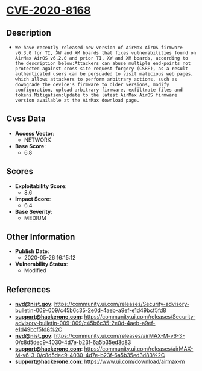 
# [CVE-2020-8168](https://community.ui.com/releases/Security-advisory-bulletin-009-009/c45b6c35-2e0d-4aeb-a9ef-e1d49bcf5fd8)

## Description

- `We have recently released new version of AirMax AirOS firmware v6.3.0 for TI, XW and XM boards that fixes vulnerabilities found on AirMax AirOS v6.2.0 and prior TI, XW and XM boards, according to the description below:Attackers can abuse multiple end-points not protected against cross-site request forgery (CSRF), as a result authenticated users can be persuaded to visit malicious web pages, which allows attackers to perform arbitrary actions, such as downgrade the device's firmware to older versions, modify configuration, upload arbitrary firmware, exfiltrate files and tokens.Mitigation:Update to the latest AirMax AirOS firmware version available at the AirMax download page.`

## Cvss Data

- **Access Vector**:
  - NETWORK
- **Base Score**:
  - 6.8

## Scores

- **Exploitability Score**:
  - 8.6
- **Impact Score**:
  - 6.4
- **Base Severity**:
  - MEDIUM

## Other Information

- **Publish Date**:
  - 2020-05-26 16:15:12
- **Vulnerability Status**:
  - Modified

## References

- **nvd@nist.gov**: https://community.ui.com/releases/Security-advisory-bulletin-009-009/c45b6c35-2e0d-4aeb-a9ef-e1d49bcf5fd8
- **support@hackerone.com**: https://community.ui.com/releases/Security-advisory-bulletin-009-009/c45b6c35-2e0d-4aeb-a9ef-e1d49bcf5fd8%2C
- **nvd@nist.gov**: https://community.ui.com/releases/airMAX-M-v6-3-0/c8d5dec9-4030-4d7e-b23f-6a5b35ed3d83
- **support@hackerone.com**: https://community.ui.com/releases/airMAX-M-v6-3-0/c8d5dec9-4030-4d7e-b23f-6a5b35ed3d83%2C
- **support@hackerone.com**: https://www.ui.com/download/airmax-m
